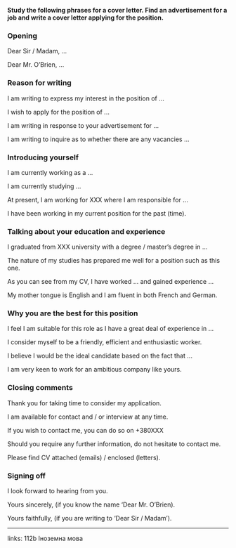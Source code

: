 **Study the following phrases for a cover letter. Find an advertisement for a job and write a cover letter applying for the position.**

### Opening

Dear Sir / Madam, ...

Dear Mr. O’Brien, ...

### Reason for writing

I am writing to express my interest in the position of ...

I wish to apply for the position of ...

I am writing in response to your advertisement for ...

I am writing to inquire as to whether there are any vacancies ...

### Introducing yourself

I am currently working as a ...

I am currently studying ...

At present, I am working for XXX where I am responsible for ...

I have been working in my current position for the past (time).

### Talking about your education and experience

I graduated from XXX university with a degree / master’s degree in ...

The nature of my studies has prepared me well for a position such as this one.

As you can see from my CV, I have worked ... and gained experience ...

My mother tongue is English and I am fluent in both French and German.

### Why you are the best for this position

I feel I am suitable for this role as I have a great deal of experience in ...

I consider myself to be a friendly, efficient and enthusiastic worker.

I believe I would be the ideal candidate based on the fact that ...

I am very keen to work for an ambitious company like yours.

### Closing comments

Thank you for taking time to consider my application.

I am available for contact and / or interview at any time.

If you wish to contact me, you can do so on +380XXX

Should you require any further information, do not hesitate to contact me.

Please find CV attached (emails) / enclosed (letters).

### Signing off

I look forward to hearing from you.

Yours sincerely, (if you know the name ‘Dear Mr. O’Brien).

Yours faithfully, (if you are writing to ‘Dear Sir / Madam’).






---

links: 112b Іноземна мова


